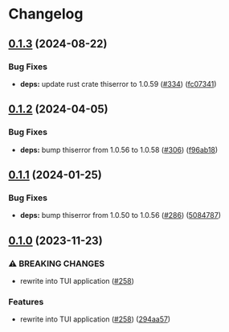 # Changelog

## [0.1.3](https://github.com/kade-robertson/uggo/compare/uggo-config-v0.1.2...uggo-config-v0.1.3) (2024-08-22)


### Bug Fixes

* **deps:** update rust crate thiserror to 1.0.59 ([#334](https://github.com/kade-robertson/uggo/issues/334)) ([fc07341](https://github.com/kade-robertson/uggo/commit/fc07341bcaa0e0a9bda64a2985967b04ed5c64de))

## [0.1.2](https://github.com/kade-robertson/uggo/compare/uggo-config-v0.1.1...uggo-config-v0.1.2) (2024-04-05)


### Bug Fixes

* **deps:** bump thiserror from 1.0.56 to 1.0.58 ([#306](https://github.com/kade-robertson/uggo/issues/306)) ([f96ab18](https://github.com/kade-robertson/uggo/commit/f96ab18d88070de5c42f1630b10d3142522a53bf))

## [0.1.1](https://github.com/kade-robertson/uggo/compare/uggo-config-v0.1.0...uggo-config-v0.1.1) (2024-01-25)


### Bug Fixes

* **deps:** bump thiserror from 1.0.50 to 1.0.56 ([#286](https://github.com/kade-robertson/uggo/issues/286)) ([5084787](https://github.com/kade-robertson/uggo/commit/50847875f6a52c1350cef2c477ef70377c15140c))

## [0.1.0](https://github.com/kade-robertson/uggo/compare/uggo-config-v0.0.99...uggo-config-v0.1.0) (2023-11-23)


### ⚠ BREAKING CHANGES

* rewrite into TUI application ([#258](https://github.com/kade-robertson/uggo/issues/258))

### Features

* rewrite into TUI application ([#258](https://github.com/kade-robertson/uggo/issues/258)) ([294aa57](https://github.com/kade-robertson/uggo/commit/294aa57a0256545ba730c2b9751582bd1afb952f))
